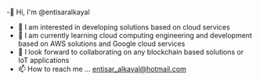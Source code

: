 -👋 Hi, I'm @entisaralkayal
- 👀 I am interested in developing solutions based on cloud services
- 🌱 I am currently learning cloud computing engineering and development based on AWS solutions and Google cloud services
- 💞️ I look forward to collaborating on any blockchain based solutions or IoT applications
- 📫 How to reach me ...  entisar_alkayal@hotmail.com

<!---
entisaralkayal/entisaralkayal is a ✨ special ✨ repository because its `README.md` (this file) appears on your GitHub profile.
You can click the Preview link to take a look at your changes.
--->

